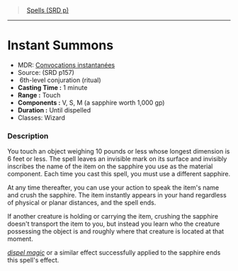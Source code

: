 ﻿---
!SpellItem
Name: Instant Summons
AltName: '[Convocations instantanées](hd_spells_convocations_instantanees.md)'
Type: conjuration
Level: 6
CastingTime: 1 minute
Range: Touch
Components: V, S, M (a sapphire worth 1,000 gp)
Duration: Until dispelled
Classes: Wizard
Family: SpellVO
Source: (SRD p157)
Ritual: ritual
Id: spells_vo.md#instant-summons
ParentLink: spells_vo.md#spells-srd-p
ParentName: Spells (SRD p)
NameLevel: 1
Attributes:
  Name: Instant Summons
  Markdown: >+
    # <!--Name-->Instant Summons<!--/Name-->


    - MDR: <!--AltName-->[Convocations instantanées](hd_spells_convocations_instantanees.md)<!--/AltName-->

    - Source: <!--Source-->(SRD p157)<!--/Source-->

    -  <!--Level-->6<!--/Level-->th-level <!--Type-->conjuration<!--/Type--> (<!--Ritual-->ritual<!--/Ritual-->)

    - **Casting Time :** <!--CastingTime-->1 minute<!--/CastingTime-->

    - **Range :** <!--Range-->Touch<!--/Range-->

    - **Components :** <!--Components-->V, S, M (a sapphire worth 1,000 gp)<!--/Components-->

    - **Duration :** <!--Duration-->Until dispelled<!--/Duration-->

    - Classes: <!--Classes-->Wizard<!--/Classes-->


    ### Description


    You touch an object weighing 10 pounds or less whose longest dimension is 6 feet or less. The spell leaves an invisible mark on its surface and invisibly inscribes the name of the item on the sapphire you use as the material component. Each time you cast this spell, you must use a different sapphire.


    At any time thereafter, you can use your action to speak the item's name and crush the sapphire. The item instantly appears in your hand regardless of physical or planar distances, and the spell ends.


    If another creature is holding or carrying the item, crushing the sapphire doesn't transport the item to you, but instead you learn who the creature possessing the object is and roughly where that creature is located at that moment.


    _[dispel magic](spells_vo.hd#dispel-magic)_ or a similar effect successfully applied to the sapphire ends this spell's effect.

  AltName: '[Convocations instantanées](hd_spells_convocations_instantanees.md)'
  Source: (SRD p157)
  Level: 6
  Type: conjuration
  Ritual: ritual
  CastingTime: 1 minute
  Range: Touch
  Components: V, S, M (a sapphire worth 1,000 gp)
  Duration: Until dispelled
  Classes: Wizard
AttributesDictionary: >+
  Name: Instant Summons

  Markdown: >+

    # <!--Name-->Instant Summons<!--/Name-->





    - MDR: <!--AltName-->[Convocations instantanées](hd_spells_convocations_instantanees.md)<!--/AltName-->



    - Source: <!--Source-->(SRD p157)<!--/Source-->



    -  <!--Level-->6<!--/Level-->th-level <!--Type-->conjuration<!--/Type--> (<!--Ritual-->ritual<!--/Ritual-->)



    - **Casting Time :** <!--CastingTime-->1 minute<!--/CastingTime-->



    - **Range :** <!--Range-->Touch<!--/Range-->



    - **Components :** <!--Components-->V, S, M (a sapphire worth 1,000 gp)<!--/Components-->



    - **Duration :** <!--Duration-->Until dispelled<!--/Duration-->



    - Classes: <!--Classes-->Wizard<!--/Classes-->





    ### Description





    You touch an object weighing 10 pounds or less whose longest dimension is 6 feet or less. The spell leaves an invisible mark on its surface and invisibly inscribes the name of the item on the sapphire you use as the material component. Each time you cast this spell, you must use a different sapphire.





    At any time thereafter, you can use your action to speak the item's name and crush the sapphire. The item instantly appears in your hand regardless of physical or planar distances, and the spell ends.





    If another creature is holding or carrying the item, crushing the sapphire doesn't transport the item to you, but instead you learn who the creature possessing the object is and roughly where that creature is located at that moment.





    _[dispel magic](spells_vo.hd#dispel-magic)_ or a similar effect successfully applied to the sapphire ends this spell's effect.



  AltName: '[Convocations instantanées](hd_spells_convocations_instantanees.md)'

  Source: (SRD p157)

  Level: 6

  Type: conjuration

  Ritual: ritual

  CastingTime: 1 minute

  Range: Touch

  Components: V, S, M (a sapphire worth 1,000 gp)

  Duration: Until dispelled

  Classes: Wizard

---
> [Spells (SRD p)](srd_spells.md)

---

# Instant Summons

- MDR: [Convocations instantanées](hd_spells_convocations_instantanees.md)
- Source: (SRD p157)
-  6th-level conjuration (ritual)
- **Casting Time :** 1 minute
- **Range :** Touch
- **Components :** V, S, M (a sapphire worth 1,000 gp)
- **Duration :** Until dispelled
- Classes: Wizard

### Description

You touch an object weighing 10 pounds or less whose longest dimension is 6 feet or less. The spell leaves an invisible mark on its surface and invisibly inscribes the name of the item on the sapphire you use as the material component. Each time you cast this spell, you must use a different sapphire.

At any time thereafter, you can use your action to speak the item's name and crush the sapphire. The item instantly appears in your hand regardless of physical or planar distances, and the spell ends.

If another creature is holding or carrying the item, crushing the sapphire doesn't transport the item to you, but instead you learn who the creature possessing the object is and roughly where that creature is located at that moment.

_[dispel magic](spells_vo.hd#dispel-magic)_ or a similar effect successfully applied to the sapphire ends this spell's effect.

